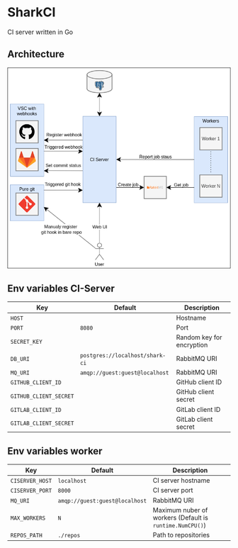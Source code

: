 # SharkCI

CI server written in Go

## Architecture

![architecture](./docs/architecture.png)

## Env variables CI-Server

| Key                    | Default                         | Description               |
|------------------------|---------------------------------|---------------------------|
| `HOST`                 |                                 | Hostname                  |
| `PORT`                 | `8080`                          | Port                      |
| `SECRET_KEY`           |                                 | Random key for encryption |
| `DB_URI`               | `postgres://localhost/shark-ci` | RabbitMQ URI              |
| `MQ_URI`               | `amqp://guest:guest@localhost`  | RabbitMQ URI              |
| `GITHUB_CLIENT_ID`     |                                 | GitHub client ID          |
| `GITHUB_CLIENT_SECRET` |                                 | GitHub client secret      |
| `GITLAB_CLIENT_ID`     |                                 | GitLab client ID          |
| `GITLAB_CLIENT_SECRET` |                                 | GitLab client secret      |

## Env variables worker

| Key             | Default                        | Description                                              |
|-----------------|--------------------------------|----------------------------------------------------------|
| `CISERVER_HOST` | `localhost`                    | CI server hostname                                       |
| `CISERVER_PORT` | `8000`                         | CI server port                                           |
| `MQ_URI`        | `amqp://guest:guest@localhost` | RabbitMQ URI                                             |
| `MAX_WORKERS`   | `N`                            | Maximum nuber of workers (Default is `runtime.NumCPU()`) |
| `REPOS_PATH`    | `./repos`                      | Path to repositories                                     |
